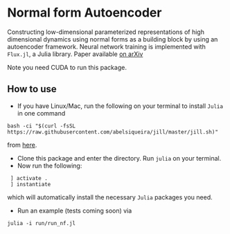 # Normal form Autoencoder
 Constructing low-dimensional parameterized representations of high dimensional dynamics using normal forms as a building block by using an autoencoder framework. Neural network training is implemented with `Flux.jl`, a Julia library. Paper available [on arXiv](https://arxiv.org/abs/2106.05102)
 
 Note you need CUDA to run this package.
 
 ## How to use
 - If you have Linux/Mac, run the following on your terminal to install `Julia`  in one command 
 ```
 bash -ci "$(curl -fsSL https://raw.githubusercontent.com/abelsiqueira/jill/master/jill.sh)"
 ```
 from [here](https://github.com/abelsiqueira/jill). 
 - Clone this package and enter the directory. Run `julia` on your terminal.
 - Now run the following:
```
 ] activate .
 ] instantiate
 ```
which will automatically install the necessary `Julia` packages you need.

- Run an example (tests coming soon) via   
```
julia -i run/run_nf.jl
```

